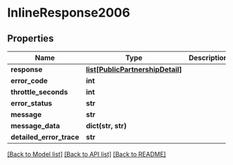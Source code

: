 # InlineResponse2006

## Properties
Name | Type | Description | Notes
------------ | ------------- | ------------- | -------------
**response** | [**list[PublicPartnershipDetail]**](PublicPartnershipDetail.md) |  | [optional] 
**error_code** | **int** |  | [optional] 
**throttle_seconds** | **int** |  | [optional] 
**error_status** | **str** |  | [optional] 
**message** | **str** |  | [optional] 
**message_data** | **dict(str, str)** |  | [optional] 
**detailed_error_trace** | **str** |  | [optional] 

[[Back to Model list]](../README.md#documentation-for-models) [[Back to API list]](../README.md#documentation-for-api-endpoints) [[Back to README]](../README.md)


